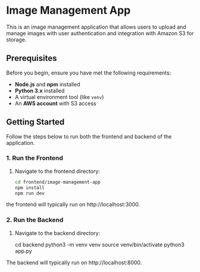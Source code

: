 # Image Management App

This is an image management application that allows users to upload and manage images with user authentication and integration with Amazon S3 for storage.

## Prerequisites

Before you begin, ensure you have met the following requirements:

- **Node.js** and **npm** installed
- **Python 3.x** installed
- A virtual environment tool (like `venv`)
- An **AWS account** with S3 access

## Getting Started

Follow the steps below to run both the frontend and backend of the application.

### 1. Run the Frontend

1. Navigate to the frontend directory:
   ```bash
   cd frontend/image-management-app
   npm install
   npm run dev
the frontend will typically run on http://localhost:3000.

### 2. Run the Backend

1. Navigate to the backend directory:

    cd backend
    python3 -m venv venv
    source venv/bin/activate
    python3 app.py

The backend will typically run on http://localhost:8000.



